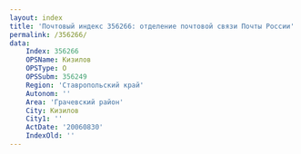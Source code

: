 ```yaml
---
layout: index
title: 'Почтовый индекс 356266: отделение почтовой связи Почты России'
permalink: /356266/
data:
    Index: 356266
    OPSName: Кизилов
    OPSType: О
    OPSSubm: 356249
    Region: 'Ставропольский край'
    Autonom: ''
    Area: 'Грачевский район'
    City: Кизилов
    City1: ''
    ActDate: '20060830'
    IndexOld: ''
---
```

